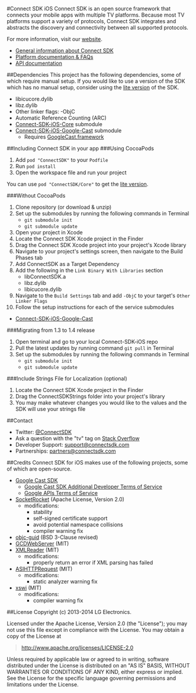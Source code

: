 #Connect SDK iOS
Connect SDK is an open source framework that connects your mobile apps with multiple TV platforms. Because most TV platforms support a variety of protocols, Connect SDK integrates and abstracts the discovery and connectivity between all supported protocols.

For more information, visit our [website](http://www.connectsdk.com/).

* [General information about Connect SDK](http://www.connectsdk.com/discover/)
* [Platform documentation & FAQs](http://www.connectsdk.com/docs/ios/)
* [API documentation](http://www.connectsdk.com/apis/ios/)

##Dependencies
This project has the following dependencies, some of which require manual setup. If you would like to use a version of the SDK which has no manual setup, consider using the [lite version](https://github.com/ConnectSDK/Connect-SDK-iOS-Lite) of the SDK.

* libicucore.dylib
* libz.dylib
* Other linker flags: -ObjC
* Automatic Reference Counting (ARC)
* [Connect-SDK-iOS-Core](https://github.com/ConnectSDK/Connect-SDK-iOS-Core) submodule
* [Connect-SDK-iOS-Google-Cast](https://github.com/ConnectSDK/Connect-SDK-iOS-Google-Cast) submodule
  - Requires [GoogleCast.framework](https://developers.google.com/cast/docs/downloads)

##Including Connect SDK in your app
###Using CocoaPods
1. Add `pod "ConnectSDK"` to your `Podfile`
2. Run `pod install`
3. Open the workspace file and run your project

You can use `pod "ConnectSDK/Core"` to get the [lite version](https://github.com/ConnectSDK/Connect-SDK-iOS-Lite).

###Without CocoaPods

1. Clone repository (or download & unzip)
2. Set up the submodules by running the following commands in Terminal
   - `git submodule init`
   - `git submodule update`
3. Open your project in Xcode
4. Locate the Connect SDK Xcode project in the Finder
5. Drag the Connect SDK Xcode project into your project's Xcode library
6. Navigate to your project's settings screen, then navigate to the Build Phases tab
7. Add ConnectSDK as a Target Dependency
8. Add the following in the `Link Binary With Libraries` section
   - libConnectSDK.a
   - libz.dylib
   - libicucore.dylib
9. Navigate to the `Build Settings` tab and add `-ObjC` to your target's `Other Linker Flags`
10. Follow the setup instructions for each of the service submodules
 - [Connect-SDK-iOS-Google-Cast](https://github.com/ConnectSDK/Connect-SDK-iOS-Google-Cast)

###Migrating from 1.3 to 1.4 release

1. Open terminal and go to your local Connect-SDK-iOS repo
2. Pull the latest updates by running command `git pull` in Terminal
3. Set up the submodules by running the following commands in Terminal
   - `git submodule init`
   - `git submodule update`
   
###Include Strings File for Localization (optional)
1. Locate the Connect SDK Xcode project in the Finder
2. Drag the ConnectSDKStrings folder into your project's library
3. You may make whatever changes you would like to the values and the SDK will use your strings file

##Contact
* Twitter: [@ConnectSDK](https://www.twitter.com/ConnectSDK)
* Ask a question with the "tv" tag on [Stack Overflow](http://stackoverflow.com/tags/tv)
* Developer Support: support@connectsdk.com
* Partnerships: partners@connectsdk.com

##Credits
Connect SDK for iOS makes use of the following projects, some of which are open-source.

* [Google Cast SDK](https://developers.google.com/cast/)
  - [Google Cast SDK Additional Developer Terms of Service](https://developers.google.com/cast/docs/terms)
  - [Google APIs Terms of Service](https://developers.google.com/terms/)
* [SocketRocket](https://github.com/Square/SocketRocket) (Apache License, Version 2.0)
  - modifications:
    - stability
    - self-signed certificate support
    - avoid potential namespace collisions
    - compiler warning fix
* [objc-guid](https://code.google.com/p/objc-guid/) (BSD 3-Clause revised)
* [GCDWebServer](https://github.com/swisspol/GCDWebServer) (MIT)
* [XMLReader](https://github.com/amarcadet/XMLReader) (MIT)
  - modifications:
    - properly return an error if XML parsing has failed
* [ASIHTTPRequest](https://github.com/pokeb/asi-http-request) (MIT)
  - modifications:
    - static analyzer warning fix
* [xswi](https://github.com/skjolber/xswi) (MIT)
  - modifications:
    - compiler warning fix

##License
Copyright (c) 2013-2014 LG Electronics.

Licensed under the Apache License, Version 2.0 (the "License");
you may not use this file except in compliance with the License.
You may obtain a copy of the License at

> http://www.apache.org/licenses/LICENSE-2.0

Unless required by applicable law or agreed to in writing, software
distributed under the License is distributed on an "AS IS" BASIS,
WITHOUT WARRANTIES OR CONDITIONS OF ANY KIND, either express or implied.
See the License for the specific language governing permissions and
limitations under the License.
